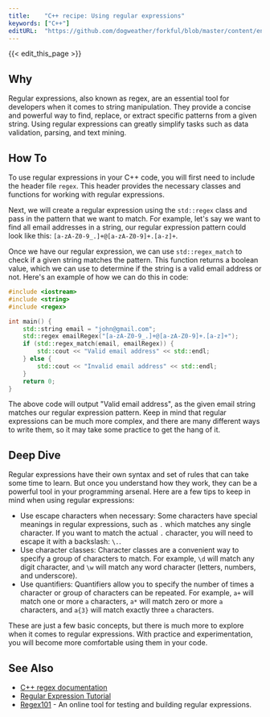 ```yaml
---
title:    "C++ recipe: Using regular expressions"
keywords: ["C++"]
editURL:  "https://github.com/dogweather/forkful/blob/master/content/en/cpp/using-regular-expressions.md"
---
```


{{< edit_this_page >}}

## Why

Regular expressions, also known as regex, are an essential tool for developers when it comes to string manipulation. They provide a concise and powerful way to find, replace, or extract specific patterns from a given string. Using regular expressions can greatly simplify tasks such as data validation, parsing, and text mining.

## How To

To use regular expressions in your C++ code, you will first need to include the header file `regex`. This header provides the necessary classes and functions for working with regular expressions.

Next, we will create a regular expression using the `std::regex` class and pass in the pattern that we want to match. For example, let's say we want to find all email addresses in a string, our regular expression pattern could look like this: `[a-zA-Z0-9_.]+@[a-zA-Z0-9]+.[a-z]+`.

Once we have our regular expression, we can use `std::regex_match` to check if a given string matches the pattern. This function returns a boolean value, which we can use to determine if the string is a valid email address or not. Here's an example of how we can do this in code:

```C++
#include <iostream>
#include <string>
#include <regex>

int main() {
    std::string email = "john@gmail.com";
    std::regex emailRegex("[a-zA-Z0-9_.]+@[a-zA-Z0-9]+.[a-z]+");
    if (std::regex_match(email, emailRegex)) {
        std::cout << "Valid email address" << std::endl;
    } else {
        std::cout << "Invalid email address" << std::endl;
    }
    return 0;
}
```

The above code will output "Valid email address", as the given email string matches our regular expression pattern. Keep in mind that regular expressions can be much more complex, and there are many different ways to write them, so it may take some practice to get the hang of it.

## Deep Dive

Regular expressions have their own syntax and set of rules that can take some time to learn. But once you understand how they work, they can be a powerful tool in your programming arsenal. Here are a few tips to keep in mind when using regular expressions:

- Use escape characters when necessary: Some characters have special meanings in regular expressions, such as `.` which matches any single character. If you want to match the actual `.` character, you will need to escape it with a backslash: `\.`.
- Use character classes: Character classes are a convenient way to specify a group of characters to match. For example, `\d` will match any digit character, and `\w` will match any word character (letters, numbers, and underscore).
- Use quantifiers: Quantifiers allow you to specify the number of times a character or group of characters can be repeated. For example, `a+` will match one or more `a` characters, `a*` will match zero or more `a` characters, and `a{3}` will match exactly three `a` characters.

These are just a few basic concepts, but there is much more to explore when it comes to regular expressions. With practice and experimentation, you will become more comfortable using them in your code.

## See Also

- [C++ regex documentation](https://en.cppreference.com/w/cpp/regex)
- [Regular Expression Tutorial](https://www.regular-expressions.info/tutorial.html)
- [Regex101](https://regex101.com/) - An online tool for testing and building regular expressions.
